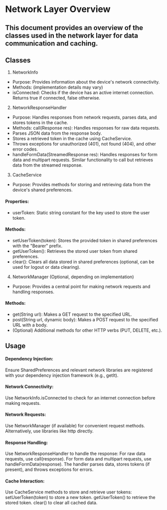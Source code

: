 # Network Layer Overview
## This document provides an overview of the classes used in the network layer for data communication and caching.

## Classes
1. NetworkInfo

- Purpose: Provides information about the device's network connectivity.
- Methods: (implementation details may vary)
- isConnected: Checks if the device has an active internet connection. Returns true if connected, false otherwise.

2. NetworkResponseHandler

- Purpose: Handles responses from network requests, parses data, and stores tokens in the cache.
- Methods: call(Response res): Handles responses for raw data requests.
- Parses JSON data from the response body.
- Stores a retrieved token in the cache using CacheService.
- Throws exceptions for unauthorized (401), not found (404), and other error codes.
- handleFormData(StreamedResponse res): Handles responses for form data and multipart requests. Similar functionality to call but retrieves data from the streamed response.

3. CacheService

- Purpose: Provides methods for storing and retrieving data from the device's shared preferences.
#### Properties:
- userToken: Static string constant for the key used to store the user token.
####  Methods:
- setUserToken(token): Stores the provided token in shared preferences with the "Bearer" prefix.
- getUserToken(): Retrieves the stored user token from shared preferences.
- clear(): Clears all data stored in shared preferences (optional, can be used for logout or data clearing).

4. NetworkManager (Optional, depending on implementation)

- Purpose: Provides a central point for making network requests and handling responses.
####  Methods:
- get(String url): Makes a GET request to the specified URL.
- post(String url, dynamic body): Makes a POST request to the specified URL with a body.
- (Optional) Additional methods for other HTTP verbs (PUT, DELETE, etc.).

## Usage
#### Dependency Injection:
Ensure SharedPreferences and relevant network libraries are registered with your dependency injection framework (e.g., getIt).
#### Network Connectivity:
Use NetworkInfo.isConnected to check for an internet connection before making requests.
#### Network Requests:
Use NetworkManager (if available) for convenient request methods. Alternatively, use libraries like http directly.
#### Response Handling:
Use NetworkResponseHandler to handle the response:
For raw data requests, use call(response).
For form data and multipart requests, use handleFormData(response).
The handler parses data, stores tokens (if present), and throws exceptions for errors.
#### Cache Interaction:
Use CacheService methods to store and retrieve user tokens:
setUserToken(token) to store a new token.
getUserToken() to retrieve the stored token.
clear() to clear all cached data.

